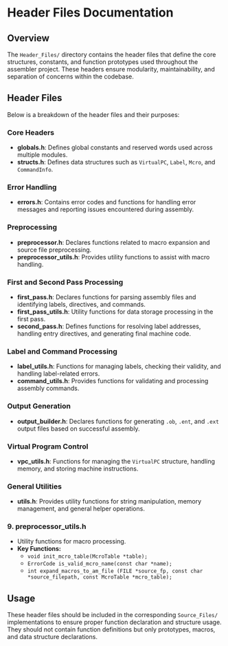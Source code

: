 # Header Files Documentation

## Overview
The `Header_Files/` directory contains the header files that define the core structures, constants, and function prototypes used throughout the assembler project. These headers ensure modularity, maintainability, and separation of concerns within the codebase.

## Header Files
Below is a breakdown of the header files and their purposes:

### Core Headers
- **globals.h**: Defines global constants and reserved words used across multiple modules.
- **structs.h**: Defines data structures such as `VirtualPC`, `Label`, `Mcro`, and `CommandInfo`.

### Error Handling
- **errors.h**: Contains error codes and functions for handling error messages and reporting issues encountered during assembly.

### Preprocessing
- **preprocessor.h**: Declares functions related to macro expansion and source file preprocessing.
- **preprocessor_utils.h**: Provides utility functions to assist with macro handling.

### First and Second Pass Processing
- **first_pass.h**: Declares functions for parsing assembly files and identifying labels, directives, and commands.
- **first_pass_utils.h**: Utility functions for data storage processing in the first pass.
- **second_pass.h**: Defines functions for resolving label addresses, handling entry directives, and generating final machine code.

### Label and Command Processing
- **label_utils.h**: Functions for managing labels, checking their validity, and handling label-related errors.
- **command_utils.h**: Provides functions for validating and processing assembly commands.

### Output Generation
- **output_builder.h**: Declares functions for generating `.ob`, `.ent`, and `.ext` output files based on successful assembly.

### Virtual Program Control
- **vpc_utils.h**: Functions for managing the `VirtualPC` structure, handling memory, and storing machine instructions.

### General Utilities
- **utils.h**: Provides utility functions for string manipulation, memory management, and general helper operations.

### 9. **preprocessor_utils.h**
- Utility functions for macro processing.
- **Key Functions:**
  - `void init_mcro_table(McroTable *table);`
  - `ErrorCode is_valid_mcro_name(const char *name);`
  - `int expand_macros_to_am_file (FILE *source_fp, const char *source_filepath, const McroTable *mcro_table);`

## Usage
These header files should be included in the corresponding `Source_Files/` implementations to ensure proper function declaration and structure usage. They should not contain function definitions but only prototypes, macros, and data structure declarations.


